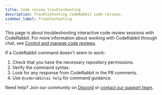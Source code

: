 ```yaml
---
title: Code review troubleshooting
description: Troubleshooting CodeRabbit code reviews.
sidebar_label: Troubleshooting
---
```


This page is about troubleshooting interactive code review sessions with CodeRabbit. For more information about working with
CodeRabbit through chat, see [Control and manage code reviews](/guides/commands).

If a CodeRabbit command doesn't seem to work:

1. Check that you have the necessary repository permissions.
2. Verify the command syntax.
3. Look for any response from CodeRabbit in the PR comments.
4. Use `@coderabbitai help` for command guidance.

Need help? Join our community on [Discord](https://discord.gg/coderabbit) or [contact our support team](/getting-started/support).
